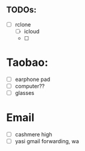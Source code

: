 ## TODOs:
- [ ] rclone
	- [ ] icloud
	- [ ] 
# Taobao:
- [ ] earphone pad
- [ ] computer??
- [ ] glasses

# Email
- [ ] cashmere high
- [ ] yasi gmail forwarding, wa